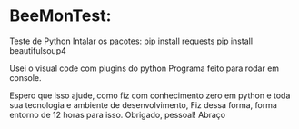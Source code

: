 # BeeMonTest:

Teste de Python
Intalar os pacotes:
  pip install requests
  pip install beautifulsoup4

Usei o visual code com plugins do python
Programa feito para rodar em console.

Espero que isso ajude, como fiz com conhecimento zero em python e toda sua tecnologia e ambiente de desenvolvimento,
Fiz dessa forma, forma entorno de 12 horas para isso.
Obrigado, pessoal!
Abraço
